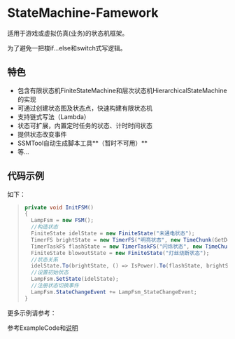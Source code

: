 # StateMachine-Famework
适用于游戏或虚拟仿真(业务)的状态机框架。

为了避免一把梭if...else和switch式写逻辑。

## 特色

- 包含有限状态机FiniteStateMachine和层次状态机HierarchicalStateMachine的实现
- 可通过创建状态图及状态点，快速构建有限状态机
- 支持链式写法（Lambda）
- 状态可扩展，内置定时任务的状态、计时时间状态
- 提供状态改变事件
- SSMTool自动生成脚本工具**（暂时不可用）**
- 等...

## 代码示例

如下：

> ```c#
> private void InitFSM()
> {
> 	LampFsm = new FSM();
> 	//构造状态
> 	FiniteState idelState = new FiniteState("未通电状态");
> 	TimerFS brightState = new TimerFS("明亮状态", new TimeChunk(GetDeltaTime, 5000));
> 	TimerTaskFS flashState = new TimerTaskFS("闪烁状态", new TimeChunk(GetDeltaTime, 1000), () => { IsLight = !IsLight; }, 3);
> 	FiniteState blowoutState = new FiniteState("灯丝烧断状态");
> 	//状态关系
> 	idelState.To(brightState, () => IsPower).To(flashState, brightState.Finished).To(blowoutState, flashState.Finished);
> 	//设置初始状态
> 	LampFsm.SetState(idelState);
> 	//注册状态切换事件
> 	LampFsm.StateChangeEvent += LampFsm_StateChangeEvent; 
> }
> ```

更多示例请参考：

参考ExampleCode和[说明](Explain.md)

